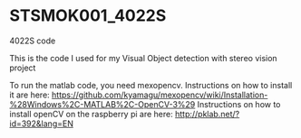 # STSMOK001_4022S
4022S code

This is the code I used for my Visual Object detection with stereo vision project

To run the matlab code, you need mexopencv. Instructions on how to install it are here: https://github.com/kyamagu/mexopencv/wiki/Installation-%28Windows%2C-MATLAB%2C-OpenCV-3%29
Instructions on how to install openCV on the raspberry pi are here: http://pklab.net/?id=392&lang=EN
